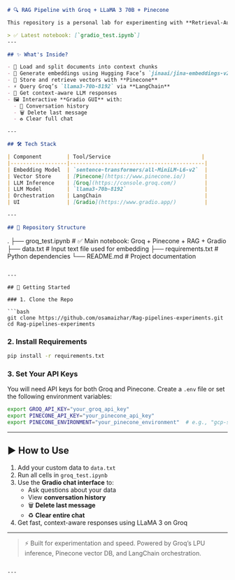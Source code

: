 ```markdown
# 🔍 RAG Pipeline with Groq + LLaMA 3 70B + Pinecone

This repository is a personal lab for experimenting with **Retrieval-Augmented Generation (RAG)** pipelines using the blazing-fast `llama3-70b-8192` model via **Groq**, document embedding via **Hugging Face**, and vector storage via **Pinecone**.

> ✅ Latest notebook: [`gradio_test.ipynb`]
---

## ✨ What's Inside?

- 📄 Load and split documents into context chunks
- 🧠 Generate embeddings using Hugging Face’s `jinaai/jina-embeddings-v2-base-en`
- 🧬 Store and retrieve vectors with **Pinecone**
- ⚡ Query Groq’s `llama3-70b-8192` via **LangChain**
- 💬 Get context-aware LLM responses
- 🖼️ Interactive **Gradio GUI** with:
  - 💬 Conversation history
  - 🗑️ Delete last message
  - ♻️ Clear full chat

---

## 🛠️ Tech Stack

| Component        | Tool/Service                             |
|------------------|-------------------------------------------|
| Embedding Model  | `sentence-transformers/all-MiniLM-L6-v2`  |
| Vector Store     | [Pinecone](https://www.pinecone.io/)      |
| LLM Inference    | [Groq](https://console.groq.com/)         |
| LLM Model        | `llama3-70b-8192`                         |
| Orchestration    | LangChain                                 |
| UI               | [Gradio](https://www.gradio.app/)         |

---

## 📂 Repository Structure

```
.
├── groq_test.ipynb            # ✅ Main notebook: Groq + Pinecone + RAG + Gradio
├── data.txt                   # Input text file used for embedding
├── requirements.txt           # Python dependencies
└── README.md                  # Project documentation
```

---

## 🚀 Getting Started

### 1. Clone the Repo

```bash
git clone https://github.com/osamaizhar/Rag-pipelines-experiments.git
cd Rag-pipelines-experiments
```

### 2. Install Requirements

```bash
pip install -r requirements.txt
```

### 3. Set Your API Keys

You will need API keys for both Groq and Pinecone. Create a `.env` file or set the following environment variables:

```bash
export GROQ_API_KEY="your_groq_api_key"
export PINECONE_API_KEY="your_pinecone_api_key"
export PINECONE_ENVIRONMENT="your_pinecone_environment"  # e.g., "gcp-starter"
```

---

## ▶️ How to Use

1. Add your custom data to `data.txt`
2. Run all cells in `groq_test.ipynb`
3. Use the **Gradio chat interface** to:
   - Ask questions about your data
   - View **conversation history**
   - 🗑️ **Delete last message**
   - ♻️ **Clear entire chat**
4. Get fast, context-aware responses using LLaMA 3 on Groq

---

> ⚡ Built for experimentation and speed. Powered by Groq’s LPU inference, Pinecone vector DB, and LangChain orchestration.
```

---

